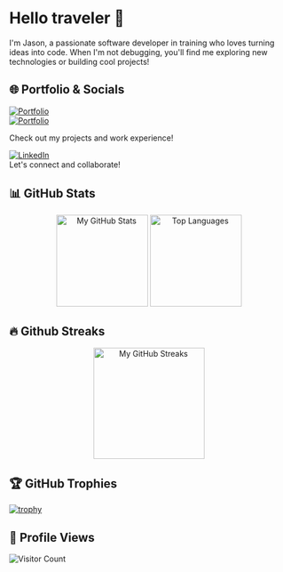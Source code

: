 # Hello traveler 👋  
I'm Jason, a passionate software developer in training who loves turning ideas into code. When I'm not debugging, you'll find me exploring new technologies or building cool projects!

## 🌐 Portfolio & Socials  

[![Portfolio](https://img.shields.io/badge/Portfolio-grapjeje.nl-%2300A98F?style=for-the-badge&logo=google-chrome&logoColor=white)](https://grapjeje.nl/)  
[![Portfolio](https://img.shields.io/badge/Portfolio-jasonvanloon.nl-%238A2BE2?style=for-the-badge&logo=google-chrome&logoColor=white)](https://jasonvanloon.nl/)

Check out my projects and work experience!

[![LinkedIn](https://img.shields.io/badge/LinkedIn-Jason%20van%20Loon-%230A66C2?style=for-the-badge&logo=linkedin&logoColor=white)](https://www.linkedin.com/in/jason-van-loon/)  
Let's connect and collaborate!

## 📊 GitHub Stats  

<div align="center">
  <img height="165em" src="https://github-readme-stats.vercel.app/api?username=grapjeje&show_icons=true&theme=nord&hide_border=true" alt="My GitHub Stats" />
  <img height="165em" src="https://github-readme-stats.vercel.app/api/top-langs/?username=grapjeje&layout=compact&theme=nord&hide_border=true" alt="Top Languages" />
</div>

## 🔥 Github Streaks
<div align="center">
  <img height="200em" src="https://streak-stats.demolab.com?user=GrapJeje&theme=nord&hide_border=true" alt="My GitHub Streaks" />
</div>

## 🏆 GitHub Trophies  

[![trophy](https://github-profile-trophy.vercel.app/?username=grapjeje&theme=nord&column=7)](https://github.com/ryo-ma/github-profile-trophy)  

## 👀 Profile Views
![Visitor Count](https://komarev.com/ghpvc/?username=grapjeje&color=blue&style=flat)  
